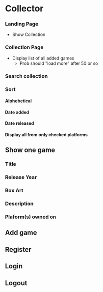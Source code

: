 # Collector

### Landing Page
* Show Collection


### Collection Page
* Display list of all added games
  * Prob should "load more" after 50 or so
### Search collection
### Sort
#### Alphebetical
#### Date added
#### Date released
#### Display all from only checked platforms


## Show one game
### Title
### Release Year
### Box Art
### Description
### Plaform(s) owned on


## Add game


## Register


## Login


## Logout
